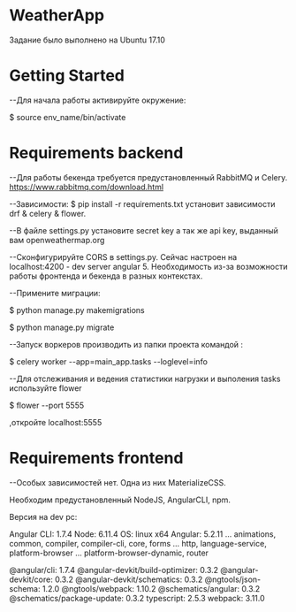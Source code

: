 # WeatherApp
Задание было выполнено на Ubuntu 17.10

# Getting Started
--Для начала работы активируйте окружение:

$ source env_name/bin/activate

# Requirements backend
--Для работы бекенда требуется предустановленный RabbitMQ и Celery.
https://www.rabbitmq.com/download.html


--Зависимости:
$ pip install -r requirements.txt установит зависимости drf & celery & flower.

--В файле settings.py установите secret key а так же api key, выданный вам openweathermap.org

--Сконфигурируйте CORS в settings.py. Сейчас настроен на localhost:4200 - dev server angular 5. Необходимость из-за возможности работы фронтенда и бекенда в разных контекстах.

--Примените миграции:

$ python manage.py makemigrations

$ python manage.py migrate

--Запуск воркеров производить из папки проекта командой :

$ celery worker --app=main_app.tasks --loglevel=info

--Для отслеживания и ведения статистики нагрузки и выполения tasks используйте flower

$ flower --port 5555

,откройте localhost:5555

# Requirements frontend
--Особых зависимостей нет. Одна из них MaterializeCSS.

Необходим предустановленный NodeJS, AngularCLI, npm.

Версия на dev pc:

Angular CLI: 1.7.4
Node: 6.11.4
OS: linux x64
Angular: 5.2.11
... animations, common, compiler, compiler-cli, core, forms
... http, language-service, platform-browser
... platform-browser-dynamic, router

@angular/cli: 1.7.4
@angular-devkit/build-optimizer: 0.3.2
@angular-devkit/core: 0.3.2
@angular-devkit/schematics: 0.3.2
@ngtools/json-schema: 1.2.0
@ngtools/webpack: 1.10.2
@schematics/angular: 0.3.2
@schematics/package-update: 0.3.2
typescript: 2.5.3
webpack: 3.11.0



